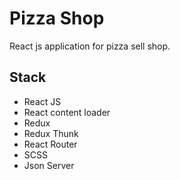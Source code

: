 # Pizza Shop

React js application for pizza sell shop.

## Stack

-   React JS
-   React content loader
-   Redux
-   Redux Thunk
-   React Router
-   SCSS
-   Json Server
